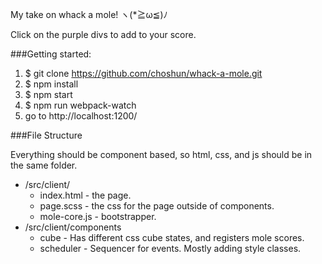 My take on whack a mole! ヽ(*≧ω≦)ﾉ

Click on the purple divs to add to your score.

###Getting started:

1. $ git clone https://github.com/choshun/whack-a-mole.git
2. $ npm install
3. $ npm start
4. $ npm run webpack-watch
5. go to http://localhost:1200/

###File Structure

Everything should be component based, so html, css, and js should be in the same folder.

* /src/client/
  * index.html - the page.
  * page.scss - the css for the page outside of components.
  * mole-core.js - bootstrapper.
* /src/client/components
  * cube - Has different css cube states, and registers mole scores.
  * scheduler - Sequencer for events. Mostly adding style classes.

